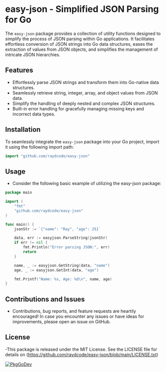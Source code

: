 # easy-json - Simplified JSON Parsing for Go

The `easy-json` package provides a collection of utility functions designed to simplify the process of JSON parsing within Go applications. It facilitates effortless conversion of JSON strings into Go data structures, eases the extraction of values from JSON objects, and simplifies the management of intricate JSON hierarchies.

## Features

- Effortlessly parse JSON strings and transform them into Go-native data structures.
- Seamlessly retrieve string, integer, array, and object values from JSON data.
- Simplify the handling of deeply nested and complex JSON structures.
- Built-in error handling for gracefully managing missing keys and incorrect data types.

## Installation

To seamlessly integrate the `easy-json` package into your Go project, import it using the following import path:

```go
import "github.com/raydcode/easy-json"
```

## Usage

- Consider the following basic example of utilizing the easy-json package:

```go
package main

import (
	"fmt"
	"github.com/raydcode/easy-json"
)

func main() {
	jsonStr := `{"name": "Ray", "age": 25}`

	data, err := easyjson.ParseString(jsonStr)
	if err != nil {
		fmt.Println("Error parsing JSON:", err)
		return
	}

	name, _ := easyjson.GetString(data, "name")
	age, _ := easyjson.GetInt(data, "age")

	fmt.Printf("Name: %s, Age: %d\n", name, age)
}


```

## Contributions and Issues

- Contributions, bug reports, and feature requests are heartily encouraged! In case you encounter any issues or have ideas for improvements, please open an issue on GitHub.

## License

-This package is released under the MIT License. See the LICENSE file for details on (https://github.com/raydcode/easy-json/blob/main/LICENSE.txt)


[![PkgGoDev](https://pkg.go.dev/badge/github.com/raydcode/easy-json)](https://pkg.go.dev/github.com/raydcode/easy-json)
